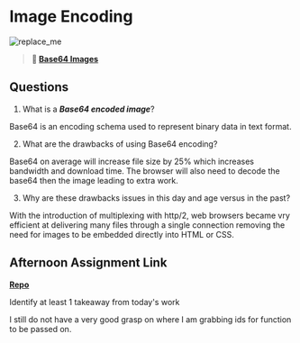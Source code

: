 # Image Encoding

![replace_me](https://codeworks.blob.core.windows.net/public/assets/img/illustrations/placeholder.svg)



> **📖 [Base64 Images](https://codeworksacademy.com/fs-student-guide/resources/wk8-9/06-Base64)**

## Questions

1. What is a ***Base64 encoded image***?

Base64 is an encoding schema used to represent binary data in text format.

2. What are the drawbacks of using Base64 encoding?

Base64 on average will increase file size by 25% which increases bandwidth and download time. The browser will also need to decode the base64 then the image leading to extra work. 

3. Why are these drawbacks issues in this day and age versus in the past?

With the introduction of multiplexing with http/2, web browsers became vry efficient at delivering many files through a single connection removing the need for images to be embedded directly into HTML or CSS.

## Afternoon Assignment Link

**[Repo](https://github.com/iangrell/<ASSIGNMENT_REPO>)**

Identify at least 1 takeaway from today's work

I still do not have a very good grasp on where I am grabbing ids for function to be passed on.
